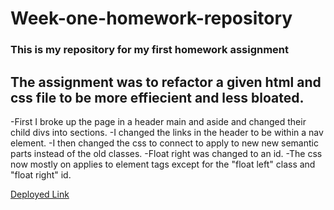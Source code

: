 # Week-one-homework-repository
### This is my repository for my first homework assignment
## The assignment was to refactor a given html and css file to be more effiecient and less bloated.
-First I broke up the page in a header main and aside and changed their child divs into sections.
-I changed the links in the header to be within a nav element.
-I then changed the css to connect to apply to new new semantic parts instead of the old classes.
-Float right was changed to an id.
-The css now mostly on applies to element tags except for the "float left" class and "float right" id.

[Deployed Link](https://kiasiri.github.io/Week-one-homework-repository-refactory-assignment/)
